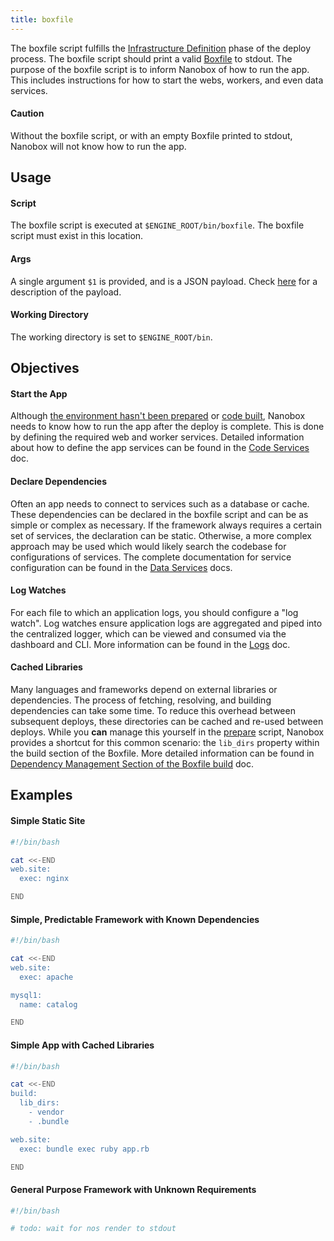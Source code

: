 ```yaml
---
title: boxfile
---
```


The boxfile script fulfills the [Infrastructure Definition](/engines/how-engines-work#infrastructure-definition) phase of the deploy process. The boxfile script should print a valid [Boxfile](/boxfile/) to stdout. The purpose of the boxfile script is to inform Nanobox of how to run the app. This includes instructions for how to start the webs, workers, and even data services.

#### Caution

Without the boxfile script, or with an empty Boxfile printed to stdout, Nanobox will not know how to run the app.

## Usage

#### Script

The boxfile script is executed at `$ENGINE_ROOT/bin/boxfile`. The boxfile script must exist in this location.

#### Args

A single argument `$1` is provided, and is a JSON payload. Check [here](/engines/scripts/#payload) for a description of the payload.

#### Working Directory

The working directory is set to `$ENGINE_ROOT/bin`.

## Objectives

#### Start the App

Although [the environment hasn't been prepared](/engines/how-engines-work#environment-preparation) or [code built](/engines/how-engines-work/#application-build), Nanobox needs to know how to run the app after the deploy is complete. This is done by defining the required web and worker services. Detailed information about how to define the app services can be found in the [Code Services](/boxfile/code-services/) doc.

#### Declare Dependencies

Often an app needs to connect to services such as a database or cache. These dependencies can be declared in the boxfile script and can be as simple or complex as necessary. If the framework always requires a certain set of services, the declaration can be static. Otherwise, a more complex approach may be used which would likely search the codebase for configurations of services. The complete documentation for service configuration can be found in the [Data Services](/boxfile/data-services/) docs.

#### Log Watches

For each file to which an application logs, you should configure a "log watch". Log watches ensure application logs are aggregated and piped into the centralized logger, which can be viewed and consumed via the dashboard and CLI. More information can be found in the [Logs](/getting-started/logs/#including-custom-logs-in-the-unified-log-stream) doc.

#### Cached Libraries

Many languages and frameworks depend on external libraries or dependencies. The process of fetching, resolving, and building dependencies can take some time. To reduce this overhead between subsequent deploys, these directories can be cached and re-used between deploys. While you **can** manage this yourself in the [prepare](/engines/scripts/prepare/) script, Nanobox provides a shortcut for this common scenario: the `lib_dirs` property within the build section of the Boxfile. More detailed information can be found in [Dependency Management Section of the Boxfile build](/boxfile/build#dependency-management) doc.

## Examples

#### Simple Static Site

```bash
#!/bin/bash

cat <<-END
web.site:
  exec: nginx

END
```

#### Simple, Predictable Framework with Known Dependencies

```bash
#!/bin/bash

cat <<-END
web.site:
  exec: apache

mysql1:
  name: catalog

END
```

#### Simple App with Cached Libraries

```bash
#!/bin/bash

cat <<-END
build:
  lib_dirs:
    - vendor
    - .bundle

web.site:
  exec: bundle exec ruby app.rb

END
```

#### General Purpose Framework with Unknown Requirements

```bash
#!/bin/bash

# todo: wait for nos render to stdout
```
